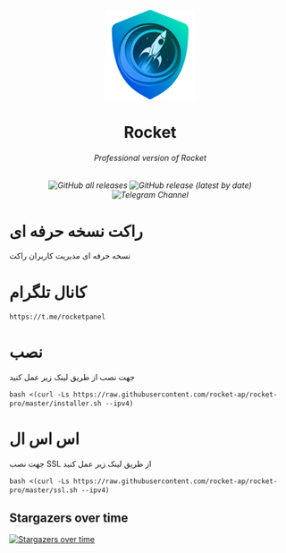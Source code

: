 <p align="center">
<picture>
<img width="160" height="160"  alt="Rocket" src="https://raw.githubusercontent.com/rocket-ap/rocket-pro/main/images/logo.png">
</picture>
</p> 
<h1 align="center"/>Rocket</h1>
<h6 align="center">Professional version of Rocket<h6>
<p align="center">
<img alt="GitHub all releases" src="https://img.shields.io/github/downloads/rocket-ap/rocket-pro/total">
<img alt="GitHub release (latest by date)" src="https://img.shields.io/github/v/release/rocket-ap/rocket-pro">
<img alt="Telegram Channel" src="https://img.shields.io/endpoint?style=flat&url=https://runkit.io/damiankrawczyk/telegram-badge/branches/master?url=https://t.me/rocketpanel&color=green">
</p>
</p>

# راکت نسخه حرفه ای 
نسخه حرفه ای مدیریت کاربران راکت

# کانال تلگرام
```
https://t.me/rocketpanel
```
# نصب

جهت نصب از طریق لینک زیر عمل کنید<br>

```
bash <(curl -Ls https://raw.githubusercontent.com/rocket-ap/rocket-pro/master/installer.sh --ipv4)
```


# اس اس ال

جهت نصب SSL از طریق لینک زیر عمل کنید<br>

```
bash <(curl -Ls https://raw.githubusercontent.com/rocket-ap/rocket-pro/master/ssl.sh --ipv4)
```


## Stargazers over time

[![Stargazers over time](https://starchart.cc/rocket-ap/rocket-pro.svg)](https://starchart.cc/rocket-ap/rocket-pro)
